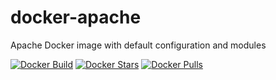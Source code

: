 # docker-apache

Apache Docker image with default configuration and modules

[![Docker Build](https://img.shields.io/docker/automated/andreluiznsilva/apache.svg)](https://registry.hub.docker.com/u/andreluiznsilva/apache) [![Docker Stars](https://img.shields.io/docker/stars/andreluiznsilva/apache.svg)](https://registry.hub.docker.com/u/andreluiznsilva/apache) [![Docker Pulls](https://img.shields.io/docker/pulls/andreluiznsilva/apache.svg)](https://registry.hub.docker.com/u/andreluiznsilva/apache)